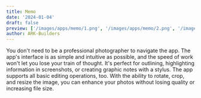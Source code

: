 ```yaml
---
title: Memo
date: '2024-01-04'
draft: false
preview: ['/images/apps/memo/1.png', '/images/apps/memo/2.png', '/images/apps/memo/3.png']
author: ARK-Builders
---
```


You don't need to be a professional photographer to navigate the app. The app's interface is as simple and intuitive as possible, and the speed of work won't let you lose your train of thought. It's perfect for outlining, highlighting information in screenshots, or creating graphic notes with a stylus. The app supports all basic editing operations, too. With the ability to rotate, crop, and resize the image, you can enhance your photos without losing quality or increasing file size.
